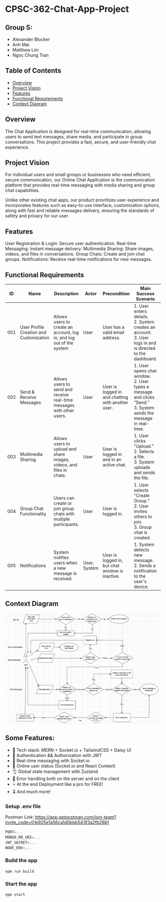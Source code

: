 # CPSC-362-Chat-App-Project
## Group 5: 
- Alexander Blocker
- Anh Mai
- Matthew Lim
- Ngoc Chung Tran

## Table of Contents
- [Overview](#overview)
- [Project Vision](#project-vision)
- [Features](#features)
- [Functional Requirements](#functional-requirements)
- [Context Diagram](#context-diagram)

## Overview
The Chat Application is designed for real-time communication, allowing users to send text messages, share media, and participate in group conversations. This project provides a fast, secure, and user-friendly chat experience.

## Project Vision
For individual users and small groups or businesses who need efficient, secure communication, our Online Chat Application is the communication platform that provides real-time messaging with media sharing and group chat capabilities. 

Unlike other existing chat apps, our product prioritizes user experience and incorporates features such as easy-to-use interface, customization options, along with fast and reliable messages delivery, ensuring the standards of safety and privacy for our user.

## Features
User Registration & Login: Secure user authentication.
Real-time Messaging: Instant message delivery.
Multimedia Sharing: Share images, videos, and files in conversations.
Group Chats: Create and join chat groups.
Notifications: Receive real-time notifications for new messages.

## Functional Requirements

| **ID** | **Name**                  | **Description**                                                    | **Actor**        | **Precondition**                                    | **Main Success Scenario**                                                                 | **Extensions**                                                                                      |
|--------|---------------------------|--------------------------------------------------------------------|------------------|----------------------------------------------------|------------------------------------------------------------------------------------------------------|------------------------------------------------------------------------------------------------------|
| 001    | User Profile Creation and Customization  | Allows users to create an account, log in, and log out of the system | User             | User has a valid email address.                    | 1. User enters details. <br>2. System creates an account. <br>3. User logs in and is directed to the dashboard. | Invalid email or password. <br> Email already registered. <br> Account recovery if forgotten password. |
| 002    | Send & Receive Messages    | Allows users to send and receive real-time messages with other users. | User             | User is logged in and chatting with another user.  | 1. User opens chat window. <br>2. User types a message and clicks “Send.” <br>3. System sends the message in real-time. | Recipient is offline (message stored for later). <br> Network failure. Retry sending.         |
| 003    | Multimedia Sharing         | Allows users to upload and share images, videos, and files in chats.  | User             | User is logged in and in an active chat.           | 1. User clicks "Upload." <br>2. Selects a file. <br>3. System uploads and sends the file. | File size exceeds limit. <br> Unsupported file format.                                        |
| 004    | Group Chat Functionality   | Users can create or join group chats with multiple participants.      | User             | User is logged in.                                 | 1. User selects "Create Group." <br>2. User invites others to join. <br>3. Group chat is created. | Invitee rejects group invite. <br> User leaves group, system updates the group list.            |
| 005    | Notifications              | System notifies users when a new message is received.                 | User, System     | User is logged in, but chat window is inactive.    | 1. System detects new message. <br>2. Sends a notification to the user's device.           | "Do Not Disturb" mode prevents notification.                                                      |

## Context Diagram
![Context Diagram](./diagram.jpeg)

## Some Features:

-   🌟 Tech stack: MERN + Socket.io + TailwindCSS + Daisy UI
-   🎃 Authentication && Authorization with JWT
-   👾 Real-time messaging with Socket.io
-   🚀 Online user status (Socket.io and React Context)
-   👌 Global state management with Zustand
-   🐞 Error handling both on the server and on the client
-   ⭐ At the end Deployment like a pro for FREE!
-   ⏳ And much more!

### Setup .env file
Postman Link: https://app.getpostman.com/join-team?invite_code=01e925e1a56ca1d0bbb543f3a2fb28b1

```js
PORT=...
MONGO_DB_URI=...
JWT_SECRET=...
NODE_ENV=...
```

### Build the app

```shell
npm run build
```

### Start the app

```shell
npm start
```
